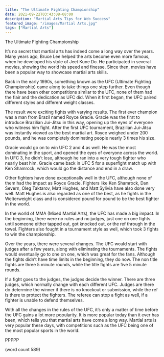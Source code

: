 ```yaml
---
title: "The Ultimate Fighting Championship"
date: 2021-09-22T03:43:08-08:00
description: "Martial Arts Tips for Web Success"
featured_image: "/images/Martial Arts.jpg"
tags: ["Martial Arts"]
---
```


The Ultimate Fighting Championship

It’s no secret that martial arts has indeed come a long way over the years.  Many years ago, Bruce Lee helped the arts become even more famous, when he developed his style of Jeet Kune Do.  He participated in several movies, showing the world his speed and finesse.  Since then, movies have been a popular way to showcase martial arts skills.

Back in the early 1990s, something known as the UFC (Ultimate Fighting Championship) came along to take things one step further.  Even though there have been other competitions similar to the UFC, none of them had the flair and the dedication as UFC did.  When it first began, the UFC paired different styles and different weight classes.

The result were exciting fights with varying results.  The first ever champion was a man from Brazil named Royce Gracie.  Gracie was the first to introduce Brazilian Jui-Jitsu in this way, opening up the eyes of everyone who witness him fight.  After the first UFC tournament, Brazilian Jui-Jitsu was instantly viewed as the best martial art. Royce weighed under 200 pounds, and he was completely dominating people nearly 3 times his size.

Gracie would go on to win UFC 2 and 4 as well.  He was the most dominating in the sport, and opened the eyes of everyone across the world.  In UFC 3, he didn’t lose, although he ran into a very tough fighter who nearly beat him.  Gracie came back in UFC 5 for a superfight match up with Ken Shamrock, which would go the distance and end in a draw.

Other fighters have done exceptionally well in the UFC, although none of them had the impact as Royce Gracie.  Fighters like Ken Shamrock, Dan Severn, Oleg Taktarov, Matt Hughes, and Matt Sylivia have also done very well.  Matt Hughes is also regarded as one of the best, as he fights in the Welterweight class and is considered pound for pound to be the best fighter in the world.

In the world of MMA (Mixed Martial Arts), the UFC has made a big impact.  In the beginning, there were no rules and no judges, just one on one fights until someone either tapped out, got knocked out, or the ref through in the towel.  Fighters also fought in a tournament style as well, which took 3 fights to win the championship.

Over the years, there were several changes.  The UFC would start with judges after a few years, along with eliminating the tournaments.  The fights would eventually go to one on one, which was great for the fans.  Although the fights didn’t have time limits in the beginning, they do now.  The non title fights are three 5 minute rounds, while the title fights are five 5 minute rounds.

If a fight goes to the judges, the judges decide the winner.  There are three judges, which normally change with each different UFC.  Judges are there do determine the winner if there is no knockout or submission, while the ref is there to protect the fighters.  The referee can stop a fight as well, if a fighter is unable to defend themselves.

With all the changes in the rules of the UFC, it’s only a matter of time before the UFC gains a lot more popularity.  It is more popular today than it ever has been, which tells you that martial arts have come a long way.  Martial arts is very popular these days, with competitions such as the UFC being one of the most popular sports in the world.

PPPPP

(word count 589)
